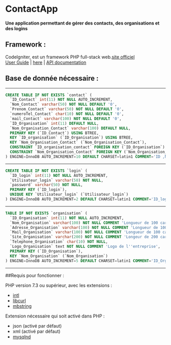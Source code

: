 # ContactApp

**Une application permettant de gérer des contacts, des organisations et des logins**

## Framework :

CodeIgniter, est un framework PHP full-stack web.[site officiel](http://codeigniter.com)<br>
[User Guide](https://codeigniter4.github.io/userguide/) |
[here](https://codeigniter4.github.io/CodeIgniter4/) |
[API documentation](https://codeigniter4.github.io/api/)<br>

## Base de donnée nécessaire : 

-----------------------------------------------------------------------------------------------------------

```sql
CREATE TABLE IF NOT EXISTS `contact` (
  `ID_Contact` int(11) NOT NULL AUTO_INCREMENT,
  `Nom_Contact` varchar(50) NOT NULL DEFAULT '0',
  `Prenom_Contact` varchar(50) NOT NULL DEFAULT '0',
  `numeroTel_Contact` char(10) NOT NULL DEFAULT '0',
  `mail_Contact` varchar(100) NOT NULL DEFAULT '0',
  `ID_Organisation` int(11) DEFAULT NULL,
  `Nom_Organisation_Contact` varchar(100) DEFAULT NULL,
  PRIMARY KEY (`ID_Contact`) USING BTREE,
  KEY `ID_organisation` (`ID_Organisation`) USING BTREE,
  KEY `Nom_Organisation_Contact` (`Nom_Organisation_Contact`),
  CONSTRAINT `ID_organisation_contact` FOREIGN KEY (`ID_Organisation`) REFERENCES `organisation` (`ID_Organisation`),
  CONSTRAINT `Nom_Organisation_Contact` FOREIGN KEY (`Nom_Organisation_Contact`) REFERENCES `organisation` (`Nom_Organisation`)
) ENGINE=InnoDB AUTO_INCREMENT=10 DEFAULT CHARSET=latin1 COMMENT='ID ,Nom, Prenom, Numero telephone, mail';
```

-----------------------------------------------------------------------------------------------------------

```sql
CREATE TABLE IF NOT EXISTS `login` (
  `ID_login` int(11) NOT NULL AUTO_INCREMENT,
  `Utilisateur_login` varchar(50) NOT NULL,
  `password` varchar(50) NOT NULL,
  PRIMARY KEY (`ID_login`),
  UNIQUE KEY `Utilisateur_login` (`Utilisateur_login`)
) ENGINE=InnoDB AUTO_INCREMENT=2 DEFAULT CHARSET=latin1 COMMENT='ID_login, Utilisateur_login, password';
```

-----------------------------------------------------------------------------------------------------------

```sql
TABLE IF NOT EXISTS `organisation` (
  `ID_Organisation` int(11) NOT NULL AUTO_INCREMENT,
  `Nom_Organisation` varchar(100) NOT NULL COMMENT 'Longueur de 100 caracteres',
  `Adresse_Organisation` varchar(100) NOT NULL COMMENT 'Longueur de 100 caracteres',
  `Mail_Organisation` varchar(100) NOT NULL COMMENT 'Longueur de 100 caracteres',
  `Site_Organisation` varchar(200) NOT NULL COMMENT 'Longeur de 200 caracteres pour le site internet',
  `Telephone_Organisation` char(10) NOT NULL,
  `Logo_Organisation` text NOT NULL COMMENT 'Logo de l''entreprise',
  PRIMARY KEY (`ID_Organisation`),
  KEY `Nom_Organisation` (`Nom_Organisation`)
) ENGINE=InnoDB AUTO_INCREMENT=5 DEFAULT CHARSET=latin1 COMMENT='ID_Organisation, Nom_Organisation, Adresse_Organisation, mail_Organisation, Site_Organisation, telephone_Organisation, Logo_Organisation';
```

-----------------------------------------------------------------------------------------------------------

##Requis pour fonctionner :

PHP version 7.3 ou supérieur, avec les extensions : 
- [intl](http://php.net/manual/en/intl.requirements.php)
- [libcurl](http://php.net/manual/en/curl.requirements.php) 
- [mbstring](http://php.net/manual/en/mbstring.installation.php)<br>

Extension nécessaire qui soit activé dans PHP :

- json (activé par défaut)
- xml (activé par défaut)
- [mysqlnd](http://php.net/manual/en/mysqlnd.install.php)